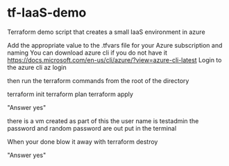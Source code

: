 # tf-IaaS-demo
Terraform demo script that creates a small IaaS environment in azure

Add the appropriate value to the .tfvars file for your Azure subscription and naming
You can download azure cli if you do not have it https://docs.microsoft.com/en-us/cli/azure/?view=azure-cli-latest
Login to the azure cli az login

then run the terraform commands from the root of the directory

terraform init
terraform plan
terraform apply

"Answer yes"

there is a vm created as part of this the user name is testadmin the password and random password are out put in the terminal


When your done blow it away with 
terraform destroy


"Answer yes"